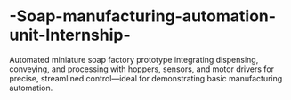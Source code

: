 # -Soap-manufacturing-automation-unit-Internship-
Automated miniature soap factory prototype integrating dispensing, conveying, and processing with hoppers, sensors, and motor drivers for precise, streamlined control—ideal for demonstrating basic manufacturing automation.
